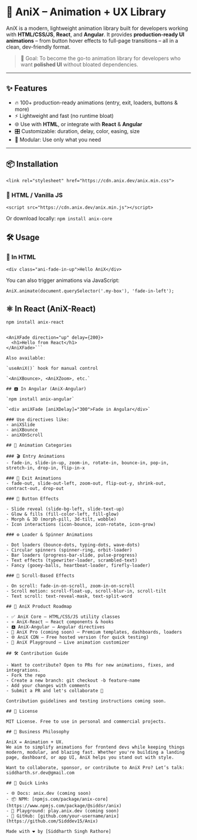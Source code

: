 # 🎉 AniX – Animation + UX Library

AniX is a modern, lightweight animation library built for developers working with **HTML/CSS/JS**, **React**, and **Angular**. It provides **production-ready UI animations** – from button hover effects to full-page transitions – all in a clean, dev-friendly format.

> 🎯 Goal: To become the go-to animation library for developers who want **polished UI** without bloated dependencies.

---

## ✨ Features

- 🔥 100+ production-ready animations (entry, exit, loaders, buttons & more)
- ⚡ Lightweight and fast (no runtime bloat)
- 🌐 Use with **HTML**, or integrate with **React** & **Angular**
- 🎛️ Customizable: duration, delay, color, easing, size
- 🧩 Modular: Use only what you need

---

## 📦 Installation
`<link rel="stylesheet" href="https://cdn.anix.dev/anix.min.css">`
### 📁 HTML / Vanilla JS
<!-- CDN (coming soon) -->
`<script src="https://cdn.anix.dev/anix.min.js"></script>`

Or download locally:
`npm install anix-core`

## 🛠️ Usage
### 🚀 In HTML

`<div class="ani-fade-in-up">Hello AniX</div>`

You can also trigger animations via JavaScript:

`AniX.animate(document.querySelector('.my-box'), 'fade-in-left');`

## ⚛️ In React (AniX-React)
`npm install anix-react`

```import { AniXFade } from 'anix-react';

<AniXFade direction="up" delay={200}>
  <h1>Hello from React</h1>
</AniXFade>```

Also available:

`useAniX()` hook for manual control

`<AniXBounce>, <AniXZoom>, etc.`

## 🅰️ In Angular (AniX-Angular)

`npm install anix-angular`

`<div aniXFade [aniXDelay]="300">Fade in Angular</div>`

### Use directives like:
- aniXSlide
- aniXBounce
- aniXOnScroll

## 🎁 Animation Categories

### 🎬 Entry Animations
- fade-in, slide-in-up, zoom-in, rotate-in, bounce-in, pop-in, stretch-in, drop-in, flip-in-x

### 🚪 Exit Animations
- fade-out, slide-out-left, zoom-out, flip-out-y, shrink-out, contract-out, drop-out

### 🎨 Button Effects

- Slide reveal (slide-bg-left, slide-text-up)
- Glow & fills (fill-color-left, fill-glow)
- Morph & 3D (morph-pill, 3d-tilt, wobble)
- Icon interactions (icon-bounce, icon-rotate, icon-grow)

### ⚙️ Loader & Spinner Animations

- Dot loaders (bounce-dots, typing-dots, wave-dots)
- Circular spinners (spinner-ring, orbit-loader)
- Bar loaders (progress-bar-slide, pulse-progress)
- Text effects (typewriter-loader, scrambled-text)
- Fancy (gooey-balls, heartbeat-loader, firefly-loader)

### 🧲 Scroll-Based Effects

- On scroll: fade-in-on-scroll, zoom-in-on-scroll
- Scroll motion: scroll-float-up, scroll-blur-in, scroll-tilt
- Text scroll: text-reveal-mask, text-split-word

## 🛒 AniX Product Roadmap

- ✅ AniX Core – HTML/CSS/JS utility classes
- ⚛️ AniX-React – React components & hooks
- 🅰️ AniX-Angular – Angular directives
- 💎 AniX Pro (coming soon) – Premium templates, dashboards, loaders
- 🌐 AniX CDN – Free hosted version (for quick testing)
- 🧪 AniX Playground – Live animation customizer

## 🛠 Contribution Guide

- Want to contribute? Open to PRs for new animations, fixes, and integrations.
- Fork the repo
- Create a new branch: git checkout -b feature-name
- Add your changes with comments
- Submit a PR and let's collaborate 🚀

Contribution guidelines and testing instructions coming soon.

## 📜 License

MIT License. Free to use in personal and commercial projects.

## 💼 Business Philosophy

AniX = Animation + UX.
We aim to simplify animations for frontend devs while keeping things modern, modular, and blazing fast. Whether you're building a landing page, dashboard, or app UI, AniX helps you stand out with style.

Want to collaborate, sponsor, or contribute to AniX Pro? Let’s talk: siddharth.sr.dev@gmail.com

## 🚀 Quick Links

- 🌐 Docs: anix.dev (coming soon)
- 📦 NPM: [npmjs.com/package/anix-core](https://www.npmjs.com/package/@siddsr/anix)
- 🧪 Playground: play.anix.dev (coming soon)
- 🐙 GitHub: [github.com/your-username/anix](https://github.com/Sidddev15/Anix)

Made with ❤️ by [Siddharth Singh Rathore]